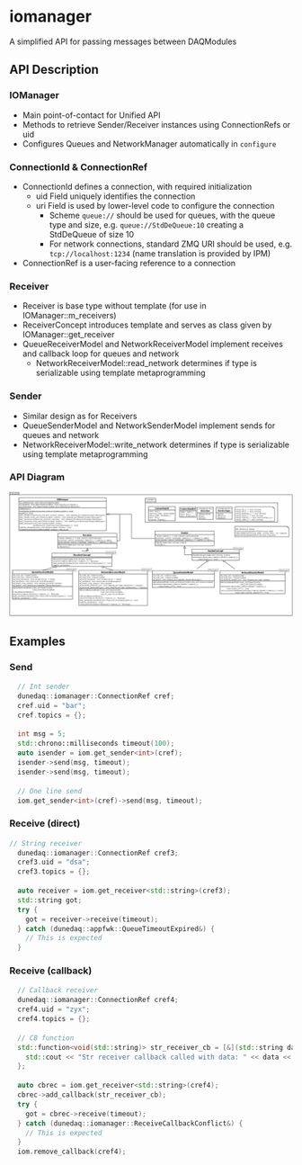 # iomanager

A simplified API for passing messages between DAQModules

## API Description

### IOManager

* Main point-of-contact for Unified API
* Methods to retrieve Sender/Receiver instances using ConnectionRefs or uid
* Configures Queues and NetworkManager automatically in `configure`

### ConnectionId & ConnectionRef

* ConnectionId defines a connection, with required initialization
  * uid Field uniquely identifies the connection
  * uri Field is used by lower-level code to configure the connection
    * Scheme `queue://` should be used for queues, with the queue type and size, e.g. `queue://StdDeQueue:10` creating a StdDeQueue of size 10
    * For network connections, standard ZMQ URI should be used, e.g. `tcp://localhost:1234` (name translation is provided by IPM)
* ConnectionRef is a user-facing reference to a connection

### Receiver

* Receiver is base type without template (for use in IOManager::m_receivers)
* ReceiverConcept introduces template and serves as class given by IOManager::get_receiver
* QueueReceiverModel and NetworkReceiverModel implement receives and callback loop for queues and network
  * NetworkReceiverModel::read_network determines if type is serializable using template metaprogramming

### Sender

* Similar design as for Receivers
* QueueSenderModel and NetworkSenderModel implement sends for queues and network
* NetworkReceiverModel::write_network determines if type is serializable using template metaprogramming

### API Diagram

![Class Diagrams](https://github.com/DUNE-DAQ/iomanager/raw/develop/docs/IOManager.png)

## Examples

### Send

```CPP
  // Int sender
  dunedaq::iomanager::ConnectionRef cref;
  cref.uid = "bar";
  cref.topics = {};

  int msg = 5;
  std::chrono::milliseconds timeout(100);
  auto isender = iom.get_sender<int>(cref);
  isender->send(msg, timeout);
  isender->send(msg, timeout);

  // One line send
  iom.get_sender<int>(cref)->send(msg, timeout);

```

### Receive (direct)

```CPP
// String receiver
  dunedaq::iomanager::ConnectionRef cref3;
  cref3.uid = "dsa";
  cref3.topics = {};

  auto receiver = iom.get_receiver<std::string>(cref3);
  std::string got;
  try {
    got = receiver->receive(timeout);
  } catch (dunedaq::appfwk::QueueTimeoutExpired&) {
    // This is expected
  }

```

### Receive (callback)

```CPP
  // Callback receiver
  dunedaq::iomanager::ConnectionRef cref4;
  cref4.uid = "zyx";
  cref4.topics = {};

  // CB function
  std::function<void(std::string)> str_receiver_cb = [&](std::string data) {
    std::cout << "Str receiver callback called with data: " << data << '\n';
  };

  auto cbrec = iom.get_receiver<std::string>(cref4);
  cbrec->add_callback(str_receiver_cb);
  try {
    got = cbrec->receive(timeout);
  } catch (dunedaq::iomanager::ReceiveCallbackConflict&) {
    // This is expected
  }
  iom.remove_callback(cref4);

```